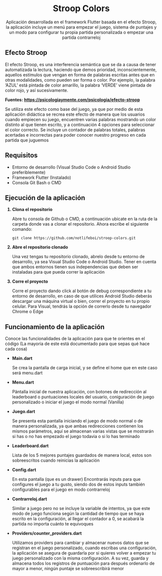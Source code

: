 <h1 align="center">Stroop Colors</h1>
<p align="center">Aplicación desarrollada en el framework Flutter basada en el efecto Stroop, la aplicación incluye un menú para empezar el juego, sistema de puntajes y un modo para configurar tu propia partida personalizada o empezar una partida contrarreloj</p>

<h2>Efecto Stroop</h2>
<p>El efecto Stroop, es una interferencia semántica que se da a causa de tener automatizada la lectura, haciendo que demos prioridad, inconscientemente, aquellos estímulos que vengan en forma de palabras escritas antes que en otras modalidades, como pueden ser forma o color. Por ejemplo, la palabra ‘AZUL’ está pintada de color amarillo, la palabra ‘VERDE’ viene pintada de color rojo, y así sucesivamente.</p>

<b>Fuentes: https://psicologiaymente.com/psicologia/efecto-stroop</b>

Se utiliza este efecto como base del juego, ya que por medio de esta aplicación didáctica se recrea este efecto de manera que los usuarios cuando empiecen su juego, encuentren varias palabras mostrando un color distinto al que tienen escrito, y a continuación 4 opciones para seleccionar el color correcto. Se incluye un contador de palabras totales, palabras acertadas e incorrectas para poder conocer nuestro progreso en cada partida que juguemos</p>

<h2>Requisitos</h2>
<ul>
  <li>Entorno de desarrollo (Visual Studio Code o Android Studio preferiblemente)</li>
  <li>Framework Flutter (Instalado)</li>
  <li>Consola Git Bash o CMD</li>
</ul>

<h2>Ejecución de la aplicación</h2>
<p>
  <ol>
  <b><li>Clona el repositorio</li></b>
    <p>Abre tu consola de Github o CMD, a continuación ubicate en la ruta de la carpeta donde vas a clonar el repositorio. Ahora escribe el siguiente comando: </p>
    <pre><code>git clone https://github.com/notlifeboi/stroop-colors.git</code></pre>
  <b><li>Abre el repositorio clonado</li></b>
    <p>Una vez tengas tu repositorio clonado, abrelo desde tu entorno de desarrollo, ya sea Visual Studio Code o Android Studio. Tener en cuenta que ambos entornos tienen sus     independencias que deben ser instaladas para que pueda correr la aplicación</p>
  <b><li>Corre el proyecto</li></b>
    <p>Corre el proyecto dando click al botón de debug correspondiente a tu entorno de desarrollo, en caso de que utilices Android Studio deberás descargar una máquina            virtual o bien, correr el proyecto en tu propio celular. Para Visual, tendrás la opción de correrlo desde tu navegador Chrome o Edge</p>
  </ol>
</p>

<h2>Funcionamiento de la aplicación</h2>
<p>Conoce las funcionalidades de la aplicación para que te orientes en el código (La mayoria de este está documentado para que sepas qué hace cada cosa)</p>
  <ul>
    <b><li>Main.dart</li></b>
    <p>Se crea la pantalla de carga inicial, y se define el home que en este caso será menu.dart</p>
    <b><li>Menu.dart</li></b>
    <p>Päntalla inicial de nuestra aplicación, con botones de redirección al leaderboard o puntuaciones locales del usuario, coniguración de juego personalizado o iniciar el      juego el modo normal (Vanilla)</p>
    <b><li>Juego.dart</li></b>
    <p>Se presenta esta pantalla iniciando el juego de modo normal o de manera personalizada, ya que ambas redirecciones contienen los mismos parámetros, aquí se almacenan        varias vistas que se mostrarán si has o no has empezado el juego todavia o si lo has terminado</p>
    <b><li>Leaderboard.dart</li></b>
    <p>Lista de los 5 mejores puntajes guardados de manera local, estos son sobreescritos cuando reinicias la aplicación</p>
    <b><li>Config.dart</li></b>
    <p>En esta pantalla (que es un drawer) Encontrarás inputs para que configures el juego a tu gusto, siendo dos de estos inputs también configurables para el juego en modo       contrarreloj</p>
    <b><li>Contrarreloj.dart</li></b>
    <p>Similar a juego pero no se incluye la variable de intentos, ya que este modo de juego funciona según la cantidad de tiempo que se haya escrito en la configuración, al      llegar el contador a 0, se acabará la partida no importa cuánto te equivoques</p>
    <b><li>Providers/counter_providers.dart</li></b>
    <p>Utilizamos providers para cambiar y almacenar nuevos datos que se registran en el juego personalizado, cuando escribas una configuración, la aplicación se asegura de       guardarla por si quieres volver a empezar tu juego personalizado con la misma configuración. A su vez, guarda y almacena todos los registros de puntuación para 
    después ordenarlo de mayor a menor, ningún puntaje se sobreescribirá   
    menor</p>
  </ul>



